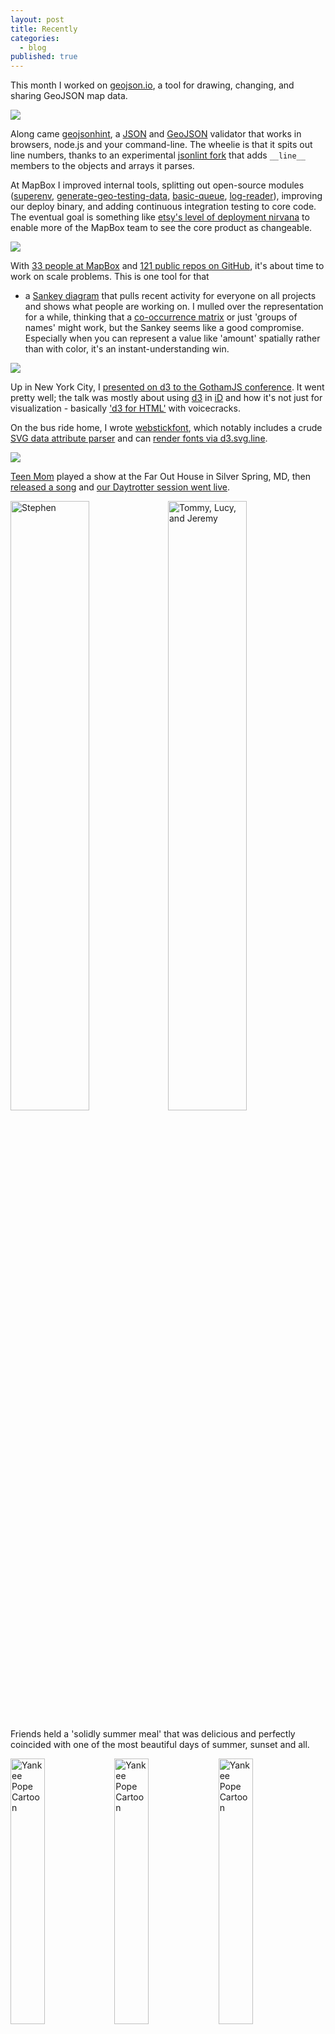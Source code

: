 ```yaml
---
layout: post
title: Recently
categories: 
  - blog
published: true
---
```


This month I worked on [geojson.io](http://macwright.org/2013/07/26/geojsonio.html),
a tool for drawing, changing, and sharing GeoJSON map data.

[![](http://farm4.staticflickr.com/3682/9368909466_f7f3b2de92_b.jpg)](http://geojson.io)

Along came [geojsonhint](https://github.com/tmcw/geojsonhint), a [JSON](http://www.json.org/)
and [GeoJSON](http://www.geojson.org/) validator that works in browsers,
node.js and your command-line. The wheelie is that it spits out
line numbers, thanks to an experimental [jsonlint fork](http://github.com/tmcw/jsonlint)
that adds `__line__` members to the objects and arrays it parses.

At MapBox I improved internal tools, splitting out open-source
modules ([superenv](https://github.com/mapbox/superenv), [generate-geo-testing-data](https://github.com/mapbox/generate-geo-testing-data),
[basic-queue](https://github.com/mapbox/basic-queue), [log-reader](https://github.com/mapbox/log-reader)),
improving our deploy binary, and adding continuous integration testing
to core code. The eventual goal is something like
[etsy's level of deployment nirvana](http://etsy.me/deployinator) to enable
more of the MapBox team to see the core product as changeable.

![](http://farm6.staticflickr.com/5346/9406398869_cc00029ab2_b.jpg)

With [33 people at MapBox](http://www.mapbox.com/about/team/)
and [121 public repos on GitHub](https://github.com/mapbox), it's about time to work on scale problems. This is one tool for that
- a [Sankey diagram](http://en.wikipedia.org/wiki/Sankey_diagram) that pulls recent
activity for everyone on all projects and shows what people are working on.
I mulled over the representation for a while, thinking that a [co-occurrence matrix](http://bost.ocks.org/mike/miserables/)
or just 'groups of names' might work, but the Sankey seems like a good compromise.
Especially when you can represent a value like 'amount' spatially rather than
with color, it's an instant-understanding win.

![](http://farm3.staticflickr.com/2875/9401177237_89f3c100e2_o.png)

Up in New York City, I [presented on d3 to the GothamJS conference](http://macwright.org/presentations/gotham-2/#0).
It went pretty well; the talk was mostly about using [d3](http://d3js.org/) in [iD](http://ideditor.com/)
and how it's not just for visualization - basically ['d3 for HTML'](http://macwright.org/2013/07/07/d3-for-html.html)
with voicecracks.

On the bus ride home, I wrote [webstickfont](https://github.com/tmcw/webstickfont), which notably includes a crude [SVG data attribute parser](https://github.com/tmcw/webstickfont/blob/gh-pages/parse.js) and can [render fonts via d3.svg.line](http://macwright.org/webstickfont/).

![](http://farm4.staticflickr.com/3830/9235514006_3d6ddfbc17_b.jpg)

[Teen Mom](http://teenmomdc.com/) played a show at the Far Out House in Silver
Spring, MD, then [released a song](https://soundcloud.com/teenmomdc/kitchen)
and [our Daytrotter session went live](http://www.daytrotter.com/#!/concert/teen-mom/20056442-37383614).

<img
style='width:50%' alt='Stephen' src='http://i.imgur.com/Iek1TRX.gif' /><img
style='width:50%' alt='Tommy, Lucy, and Jeremy' src='http://i.imgur.com/BNtgQNt.gif' />

Friends held a 'solidly summer meal' that was delicious and perfectly
coincided with one of the most beautiful days of summer, sunset and all.

<a href='http://yankeepope.com'>
<img
style='width:33%' alt='Yankee Pope Cartoon' src='http://farm8.staticflickr.com/7281/9290450275_3ec72dcd79.jpg' /><img
style='width:33%' alt='Yankee Pope Cartoon' src='http://farm3.staticflickr.com/2856/9246260857_a3439bc403.jpg' /><img
style='width:33%' alt='Yankee Pope Cartoon' src='http://farm4.staticflickr.com/3729/9246205409_f014bd3cfe.jpg' />
</a>

Stephen launched [yankeepope.com](http://yankeepope.com/) and posted many great things there.
Follow along at [@yankeepopes](https://twitter.com/yankeepopes).

### Reading

* [Jesse Kriss's 'Move Fast and Don’t Break Things'](https://medium.com/p/6e4a02e52078) is
  intelligent and beatifully concise.
* [Wikipedia Thinks I’m a Lesbian — And This Bisexual Is Okay With That](https://medium.com/boinkology-101/f3aca45a585f)

### Listening

* [Mac Demarco 2](http://bit.ly/13pDrDe)
* [Alt-J - An Awesome Wave](http://en.wikipedia.org/wiki/An_Awesome_Wave). The idea of Alt-J
  being a reference to a key combination you need to type to output their real name, ∆,
  is something.
* [Tame Impala - Lonerism](http://en.wikipedia.org/wiki/Lonerism)
* [Kanye West - Yeezus](http://en.wikipedia.org/wiki/Yeezus)
* Chestnut Collection posted [Filled In: Short Songs](http://chestnutcollection.bandcamp.com/),
  which are great, especially [You'd Never See the Day](http://chestnutcollection.bandcamp.com/track/youd-never-see-the-day).
